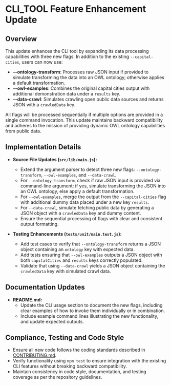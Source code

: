 # CLI_TOOL Feature Enhancement Update

## Overview
This update enhances the CLI tool by expanding its data processing capabilities with three new flags. In addition to the existing `--capital-cities`, users can now use:

- **--ontology-transform**: Processes raw JSON input if provided to simulate transforming the data into an OWL ontology; otherwise applies a default transformation.
- **--owl-examples**: Combines the original capital cities output with additional demonstration data under a `results` key.
- **--data-crawl**: Simulates crawling open public data sources and returns JSON with a `crawledData` key.

All flags will be processed sequentially if multiple options are provided in a single command invocation. This update maintains backward compatibility and adheres to the mission of providing dynamic OWL ontology capabilities from public data.

## Implementation Details
- **Source File Updates (`src/lib/main.js`):**
  - Extend the argument parser to detect three new flags: `--ontology-transform`, `--owl-examples`, and `--data-crawl`.
  - For `--ontology-transform`, check if raw JSON input is provided via command-line argument; if yes, simulate transforming the JSON into an OWL ontology, else apply a default transformation.
  - For `--owl-examples`, merge the output from the `--capital-cities` flag with additional dummy data placed under a new key `results`.
  - For `--data-crawl`, simulate fetching public data by generating a JSON object with a `crawledData` key and dummy content.
  - Ensure the sequential processing of flags with clear and consistent output formatting.

- **Testing Enhancements (`tests/unit/main.test.js`):**
  - Add test cases to verify that `--ontology-transform` returns a JSON object containing an `ontology` key with expected data.
  - Add tests ensuring that `--owl-examples` outputs a JSON object with both `capitalCities` and `results` keys correctly populated.
  - Validate that using `--data-crawl` yields a JSON object containing the `crawledData` key with simulated crawl data.

## Documentation Updates
- **README.md:**
  - Update the CLI usage section to document the new flags, including clear examples of how to invoke them individually or in combination.
  - Include example command lines illustrating the new functionality, and update expected outputs.

## Compliance, Testing and Code Style
- Ensure all new code follows the coding standards described in [CONTRIBUTING.md](./CONTRIBUTING.md).
- Verify functionality using `npm test` to ensure integration with the existing CLI features without breaking backward compatibility.
- Maintain consistency in code style, documentation, and testing coverage as per the repository guidelines.
